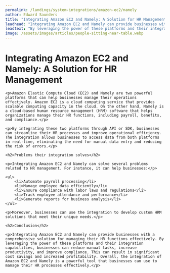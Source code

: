 ```yaml
---
permalink: /landings/system-integrations/amazon-ec2/namely
author: Edward Saunders
title: "Integrating Amazon EC2 and Namely: A Solution for HR Management"
leadhead: "Integrating Amazon EC2 and Namely can provide businesses with a comprehensive solution for managing their HR functions effectively"
leadtext: "By leveraging the power of these platforms and their integration capabilities, businesses can reduce manual tasks, increase productivity, and improve compliance. This can result in significant cost savings and increased profitability. Overall, the integration of Amazon EC2 and Namely is a powerful tool that businesses can use to manage their HR processes effectively."
image: /assets/images/articles/people-sitting-near-table.webp
---
```

<div class="arttext">
	<h1>Integrating Amazon EC2 and Namely: A Solution for HR Management</h1>

	<p>Amazon Elastic Compute Cloud (EC2) and Namely are two powerful platforms that can help businesses manage their operations effectively. Amazon EC2 is a cloud computing service that provides scalable computing capacity in the cloud. On the other hand, Namely is a cloud-based human resource management (HRM) software that helps organizations manage their HR functions, including payroll, benefits, and compliance.</p>

	<p>By integrating these two platforms through API or SDK, businesses can streamline their HR processes and improve operational efficiency. The integration allows businesses to access data from both platforms in real-time, eliminating the need for manual data entry and reducing the risk of errors.</p>

	<h2>Problems their integration solves</h2>

	<p>Integrating Amazon EC2 and Namely can solve several problems related to HR management. For instance, it can help businesses:</p>

	<ul>
		<li>Automate payroll processing</li>
		<li>Manage employee data efficiently</li>
		<li>Ensure compliance with labor laws and regulations</li>
		<li>Track employee attendance and performance</li>
		<li>Generate reports for business analysis</li>
	</ul>

	<p>Moreover, businesses can use the integration to develop custom HRM solutions that meet their unique needs.</p>

	<h2>Conclusion</h2>

	<p>Integrating Amazon EC2 and Namely can provide businesses with a comprehensive solution for managing their HR functions effectively. By leveraging the power of these platforms and their integration capabilities, businesses can reduce manual tasks, increase productivity, and improve compliance. This can result in significant cost savings and increased profitability. Overall, the integration of Amazon EC2 and Namely is a powerful tool that businesses can use to manage their HR processes effectively.</p>

</div>